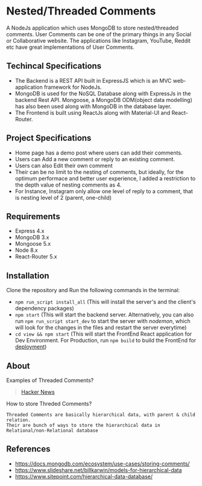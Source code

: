 # Nested/Threaded Comments
A NodeJs application which uses MongoDB to store nested/threaded comments.
User Comments can be one of the primary things in any Social or Collaborative website. The applications like Instagram, YouTube, Reddit etc have great implementations of User Comments.

## Techincal Specifications
* The Backend is a REST API built in ExpressJS which is an MVC web-application framework for NodeJs.
* MongoDB is used for the NoSQL Database along with ExpressJs in the backend Rest API. Mongoose, a MongoDB ODM(object data modelling) has also been used along with MongoDB in the database layer.
* The Frontend is built using ReactJs along with Material-UI and React-Router.

## Project Specifications
* Home page has a demo post where users can add their comments.
* Users can Add a new comment or reply to an existing comment.
* Users can also Edit their own comment
* Their can be no limit to the nesting of comments, but ideally, for the optimum performace and better user experience, I added a restriction to the depth value of nesting comments as 4.
* For Instance, Instagram only allow one level of reply to a comment, that is nesting level of 2 (parent, one-child)

## Requirements
* Express 4.x
* MongoDB 3.x
* Mongoose 5.x
* Node 8.x
* React-Router 5.x

## Installation
Clone the repository and Run the following commands in the terminal:
* ```npm run_script install_all``` (This will install the server's and the client's dependency packages)
* ```npm start``` (This will start the backend server. Alternatively, you can also run `npm run_script start_dev` to start the server with _nodemon_, which will look for the changes in the files and restart the server everytime)
* ```cd view && npm start``` (This will start the FrontEnd React application for Dev Environment. For Production, run `npm build` to build the FrontEnd for [deployment](https://bit.ly/CRA-deploy))

## About
Examples of Threaded Comments?
> [Hacker News](https://news.ycombinator.com/)

How to store Threded Comments?
```
Threaded Comments are basically hierarchical data, with parent & child relation.
Their are bunch of ways to store the hierarchical data in Relational/non-Relational database
```

## References
* https://docs.mongodb.com/ecosystem/use-cases/storing-comments/
* https://www.slideshare.net/billkarwin/models-for-hierarchical-data
* https://www.sitepoint.com/hierarchical-data-database/
